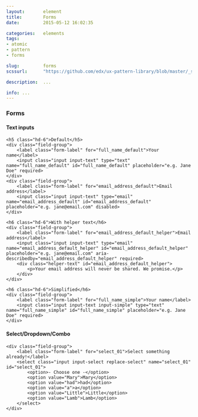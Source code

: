 ```yaml
---
layout:       element
title:        Forms
date:         2015-05-12 16:02:35

categories:   elements
tags:
- atomic
- pattern
- forms

slug:         forms
scssurl:      "https://github.com/edx/ux-pattern-library/blob/master/_src/static/sass/components/_forms.scss"

description:  ...

info: ...
---
```


<h3 class="hd-4 example-set-hd">Forms</h3>
<h4 class="hd-5">Text inputs</h4>
<div class="example-set">

    <h5 class="hd-6">Default</h5>
    <div class="field-group">
        <label class="form-label" for="full_name_default">Your name</label>
        <input class="input input-text" type="text" name="full_name_default" id="full_name_default" placeholder="e.g. Jane Doe" required>
    </div>
    <div class="field-group">
        <label class="form-label" for="email_address_default">Email address</label>
        <input class="input input-text" type="email" name="email_address_default" id="email_address_default" placeholder="e.g. jane@email.com" disabled>
    </div>

    <h6 class="hd-6">With helper text</h6>
    <div class="field-group">
        <label class="form-label" for="email_address_default_helper">Email address</label>
        <input class="input input-text" type="email" name="email_address_default_helper" id="email_address_default_helper" placeholder="e.g. jane@email.com" aria-describedby="email_address_default_helper" required>
        <div class="helper-text" id="email_address_default_helper">
            <p>Your email address will never be shared. We promise.</p>
        </div>
    </div>

    <h6 class="hd-6">Simplified</h6>
    <div class="field-group">
        <label class="form-label" for="full_name_simple">Your name</label>
        <input class="input input-text input-simple" type="text" name="full_name_simple" id="full_name_simple" placeholder="e.g. Jane Doe" required>
    </div>
</div>

<h4 class="hd-5">Select/Dropdown/Combo</h4>
<div class="example-set">

    <div class="field-group">
        <label class="form-label" for="select_01">Select something already!</label>
        <select class="input input-select replace-select" name="select_01" id="select_01">
            <option>- Choose one -</option>
            <option value="Mary">Mary</option>
            <option value="had">had</option>
            <option value="a">a</option>
            <option value="Little">Little</option>
            <option value="Lamb">Lamb</option>
        </select>
    </div>
</div>